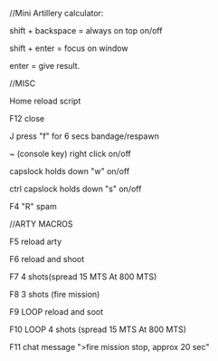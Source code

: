 //Mini Artillery calculator: 

shift + backspace = always on top on/off

shift + enter = focus on window

enter = give result.

//MISC
 
Home  reload script

F12 close

J press "f" for 6 secs bandage/respawn

~ (console key) right click on/off

capslock holds down "w" on/off

ctrl capslock holds down "s" on/off

F4 "R" spam

//ARTY MACROS

F5 reload arty

F6  reload and shoot

F7 4 shots(spread 15 MTS At 800 MTS)

F8 3 shots (fire mission)

F9 LOOP reload and soot

F10 LOOP 4 shots (spread 15 MTS At 800 MTS)

F11 chat message ">fire mission stop, approx 20 sec"
